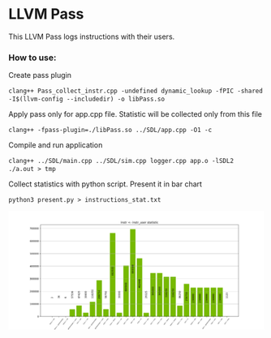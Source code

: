 # LLVM Pass

This LLVM Pass logs instructions with their users.

### How to use:

Create pass plugin
```
clang++ Pass_collect_instr.cpp -undefined dynamic_lookup -fPIC -shared -I$(llvm-config --includedir) -o libPass.so
```
Apply pass only for app.cpp file. Statistic will be collected only from this file
```
clang++ -fpass-plugin=./libPass.so ../SDL/app.cpp -O1 -c
```
Compile and run application
```
clang++ ../SDL/main.cpp ../SDL/sim.cpp logger.cpp app.o -lSDL2
./a.out > tmp
```

Collect statistics with python script. Present it in bar chart
```
python3 present.py > instructions_stat.txt
```

![](stat.png)